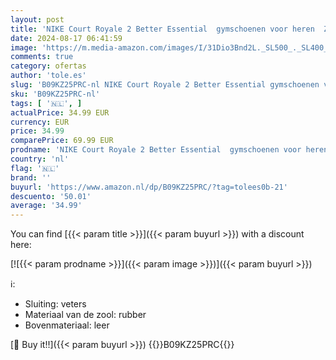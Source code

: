 ```yaml
---
layout: post
title: 'NIKE Court Royale 2 Better Essential  gymschoenen voor heren  Zwart Wit'
date: 2024-08-17 06:41:59
image: 'https://m.media-amazon.com/images/I/31Dio3Bnd2L._SL500_._SL400_.jpg'
comments: true
category: ofertas
author: 'tole.es'
slug: 'B09KZ25PRC-nl NIKE Court Royale 2 Better Essential gymschoenen voor...'
sku: 'B09KZ25PRC-nl'
tags: [ '🇳🇱', ]
actualPrice: 34.99 EUR
currency: EUR
price: 34.99
comparePrice: 69.99 EUR
prodname: 'NIKE Court Royale 2 Better Essential  gymschoenen voor heren  Zwart Wit'
country: 'nl'
flag: '🇳🇱'
brand: ''
buyurl: 'https://www.amazon.nl/dp/B09KZ25PRC/?tag=tolees0b-21'
descuento: '50.01'
average: '34.99'
---
```


You can find [{{< param title >}}]({{< param buyurl >}}) with a discount here:

[![{{< param prodname >}}]({{< param image >}})]({{< param buyurl >}})

ℹ️:

- Sluiting: veters
- Materiaal van de zool: rubber
- Bovenmateriaal: leer

[🛒 Buy it!!]({{< param buyurl >}})
{{<world>}}B09KZ25PRC{{</world>}}
